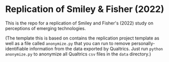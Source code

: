 # Replication of Smiley & Fisher (2022)

This is the repo for a replication of Smiley and Fisher's (2022) study on perceptions of emerging technologies. 

(The template this is based on contains the replication project template as well as a file called `anonymize.py` that you can run to remove personally-identifiable information from the data exported by Qualtrics. Just run `python anonymize.py` to anonymize all Qualtrics `csv` files in the `data` directory.)

